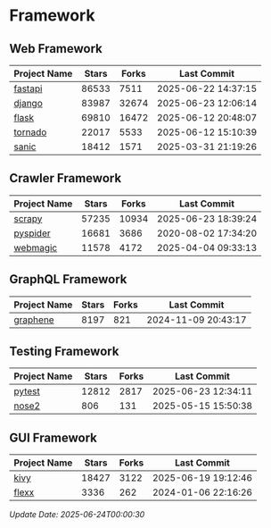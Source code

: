 # Framework

## Web Framework
| Project Name | Stars | Forks | Last Commit |
| ------------ | ----- | ----- | ----------- |
| [fastapi](https://github.com/fastapi/fastapi) | 86533 | 7511 | 2025-06-22 14:37:15 |
| [django](https://github.com/django/django) | 83987 | 32674 | 2025-06-23 12:06:14 |
| [flask](https://github.com/pallets/flask) | 69810 | 16472 | 2025-06-12 20:48:07 |
| [tornado](https://github.com/tornadoweb/tornado) | 22017 | 5533 | 2025-06-12 15:10:39 |
| [sanic](https://github.com/sanic-org/sanic) | 18412 | 1571 | 2025-03-31 21:19:26 |

## Crawler Framework
| Project Name | Stars | Forks | Last Commit |
| ------------ | ----- | ----- | ----------- |
| [scrapy](https://github.com/scrapy/scrapy) | 57235 | 10934 | 2025-06-23 18:39:24 |
| [pyspider](https://github.com/binux/pyspider) | 16681 | 3686 | 2020-08-02 17:34:20 |
| [webmagic](https://github.com/code4craft/webmagic) | 11578 | 4172 | 2025-04-04 09:33:13 |

## GraphQL Framework
| Project Name | Stars | Forks | Last Commit |
| ------------ | ----- | ----- | ----------- |
| [graphene](https://github.com/graphql-python/graphene) | 8197 | 821 | 2024-11-09 20:43:17 |

## Testing Framework
| Project Name | Stars | Forks | Last Commit |
| ------------ | ----- | ----- | ----------- |
| [pytest](https://github.com/pytest-dev/pytest) | 12812 | 2817 | 2025-06-23 12:34:11 |
| [nose2](https://github.com/nose-devs/nose2) | 806 | 131 | 2025-05-15 15:50:38 |

## GUI Framework
| Project Name | Stars | Forks | Last Commit |
| ------------ | ----- | ----- | ----------- |
| [kivy](https://github.com/kivy/kivy) | 18427 | 3122 | 2025-06-19 19:12:46 |
| [flexx](https://github.com/flexxui/flexx) | 3336 | 262 | 2024-01-06 22:16:26 |

*Update Date: 2025-06-24T00:00:30*